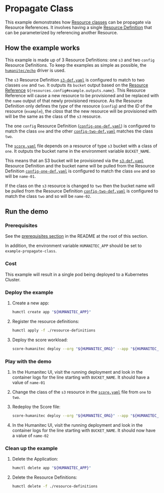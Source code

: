 # Propagate Class

This example demonstrates how [Resource classes](https://developer.humanitec.com/platform-orchestrator/resources/resource-classes/) can be propagate via Resource References. It involves having a single [Resource Definition](https://developer.humanitec.com/platform-orchestrator/resources/resource-definitions/) that can be parameterized by referencing another Resource.

## How the example works

This example is made up of 3 Resource Definitions: one `s3` and two `config` Resource Definitions. To keep the examples as simple as possible, the [`humanitec/echo`](https://developer.humanitec.com/integration-and-extensions/drivers/generic-drivers/echo/) driver is used.

The `s3` Resource Definition [`s3-def.yaml`](./resource-definitions/s3-def.yaml) is configured to match to two classes `one` and `two`. It outputs its `bucket` output based on the [Resource Reference](https://developer.humanitec.com/platform-orchestrator/resources/resource-graph/#resource-references) `${resources.config#example.outputs.name}`. This Resource Reference will cause a new resource to be provisioned and be replaced with the `name` output of that newly provisioned resource. As the Resource Definition only defines the _type_ of the resource (`config`) and the _ID_ of the resource (`example`), the _class_ that the new resource will be provisioned with will be the same as the class of the `s3` resource.

The one `config` Resource Definition ([`config-one-def.yaml`](./resource-definitions/config-one-def.yaml)) is configured to match the class `one` and the other [`config-two-def.yaml`](./resource-definitions/config-two-def.yaml) matches the class `two`.

The [`score.yaml`](./score.yaml) file depends on a resource of type `s3` bucket with a class of `one`. It outputs the bucket name in the environment variable `BUCKET_NAME`.

This means that an S3 bucket will be provisioned via the [`s3-def.yaml`](./resource-definitions/s3-def.yaml) Resource Definition and the bucket name will be pulled from the Resource Definition [`config-one-def.yaml`](./resource-definitions/config-one-def.yaml) is configured to match the class `one` and so will be `name-01`.

If the class on the `s3` resource is changed to `two` then the bucket name will be pulled from the Resource Definition [`config-two-def.yaml`](./resource-definitions/config-two-def.yaml) is configured to match the class `two` and so will be `name-02`.

## Run the demo

### Prerequisites

See the [prerequisites section](/README.md#prerequisites) in the README at the root of this section.

In addition, the environment variable `HUMANITEC_APP` should be set to `example-propagate-class`.

### Cost

This example will result in a single pod being deployed to a Kubernetes Cluster.

### Deploy the example

1. Create a new app:

   ```bash
   humctl create app "${HUMANITEC_APP}"
   ```

2. Register the resource definitions:

   ```bash
   humctl apply -f ./resource-definitions
   ```

3. Deploy the score workload:

   ```bash
   score-humanitec deploy --org "${HUMANITEC_ORG}" --app "${HUMANITEC_APP}" --env "${HUMANITEC_ENV}"
   ```

### Play with the demo

1. In the Humanitec UI, visit the running deployment and look in the container logs for the line starting with `BUCKET_NAME`. It should have a value of `name-01`

2. Change the class of the `s3` resource in the [`score.yaml`](./score.yaml) file from `one` to `two`.

3. Redeploy the Score file:

   ```bash
   score-humanitec deploy --org "${HUMANITEC_ORG}" --app "${HUMANITEC_APP}" --env "${HUMANITEC_ENV}"
   ```

4. In the Humanitec UI, visit the running deployment and look in the container logs for the line starting with `BUCKET_NAME`. It should now have a value of `name-02`

### Clean up the example

1. Delete the Application:

   ```bash
   humctl delete app "${HUMANITEC_APP}"
   ```

2. Delete the Resource Definitions:

   ```bash
   humctl delete -f ./resource-definitions
   ```